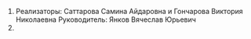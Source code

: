 1. Реализаторы: Саттарова Самина Айдаровна и Гончарова Виктория Николаевна
   Руководитель: Янков Вячеслав Юрьевич
2.   
   
